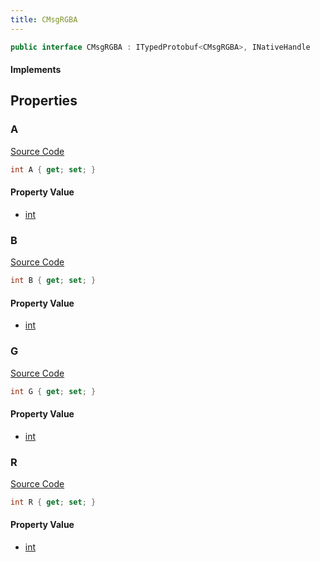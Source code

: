 ```yaml
---
title: CMsgRGBA
---
```


```csharp
public interface CMsgRGBA : ITypedProtobuf<CMsgRGBA>, INativeHandle
```

#### Implements

## Properties

### A

[Source Code](https://github.com/swiftly-solution/swiftlys2/blob/beta/managed/src/SwiftlyS2.Generated/Protobufs/Interfaces/CMsgRGBA.cs#L22)

```csharp
int A { get; set; }
```

#### Property Value

- [int](https://learn.microsoft.com/dotnet/api/system.int32)

### B

[Source Code](https://github.com/swiftly-solution/swiftlys2/blob/beta/managed/src/SwiftlyS2.Generated/Protobufs/Interfaces/CMsgRGBA.cs#L19)

```csharp
int B { get; set; }
```

#### Property Value

- [int](https://learn.microsoft.com/dotnet/api/system.int32)

### G

[Source Code](https://github.com/swiftly-solution/swiftlys2/blob/beta/managed/src/SwiftlyS2.Generated/Protobufs/Interfaces/CMsgRGBA.cs#L16)

```csharp
int G { get; set; }
```

#### Property Value

- [int](https://learn.microsoft.com/dotnet/api/system.int32)

### R

[Source Code](https://github.com/swiftly-solution/swiftlys2/blob/beta/managed/src/SwiftlyS2.Generated/Protobufs/Interfaces/CMsgRGBA.cs#L13)

```csharp
int R { get; set; }
```

#### Property Value

- [int](https://learn.microsoft.com/dotnet/api/system.int32)

